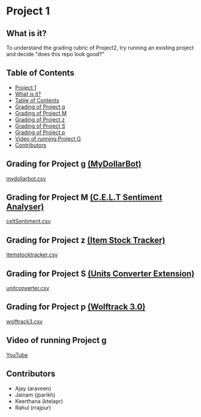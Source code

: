 # Project 1 <a name="project-1"></a>
## What is it? <a name="what-is-it?"></a>
To understand the grading rubric of Project2, try running an existing project and decide "does this repo look good?"

## Table of Contents <a name="table-of-contents"></a>
- [Project 1](#project-1)
- [What is it?](#what-is-it?)
- [Table of Contents](#table-of-contents)
- [Grading of Project g](#project-g)
- [Grading of Project M](#project-M)
- [Grading of Project z](#project-z)
- [Grading of Project S](#project-S)
- [Grading of Project	p](#project-p)
- [Video of running Project G](#video-project-g)
- [Contributors](#contributors)

## Grading for Project g [(MyDollarBot)](https://github.com/prithvish-doshi-17/MyDollarBot-BOTGo) <a name="project-g"></a>
[mydollarbot.csv](mydollarbot.csv)
## Grading for Project M [(C.E.L.T Sentiment Analyser)](https://github.com/mrpudlo/SE_Project1) <a name="project-M"></a>
[celtSentiment.csv](celtSentiment.csv)
## Grading for Project z [(Item Stock Tracker)](https://github.com/shahrk/ItemStockTracker/) <a name="project-z"></a>
[itemstocktracker.csv](itemstocktracker.csv)
## Grading for Project S [(Units Converter Extension)](https://github.com/NCSU-S/units_converter_extension) <a name="project-S"></a>
[unitconverter.csv](unitconverter.csv)
## Grading for Project p [(Wolftrack 3.0)](https://github.com/nehajaideep/WolfTrack3.0) <a name="project-p"></a>
[wolftrack3.csv](wolftrack3.csv)

## Video of running Project g <a name="video-project-g"></a>
[YouTube](https://youtu.be/RHE3oC5JdDY)

## Contributors <a name="contributors"></a>
- Ajay (araveen)
- Jainam (jparikh)
- Keerthana (ktelapr)
- Rahul (rrajpur)
